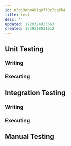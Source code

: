 ```yaml
---
id: n3gi9mhm491q9f70z7cqfk4
title: test
desc: ''
updated: 1729324023663
created: 1729318031012
---
```


## Unit Testing

### Writing
<!-- Writing unit test -->

### Executing
<!-- Running unit test -->

## Integration Testing

### Writing

### Executing

## Manual Testing